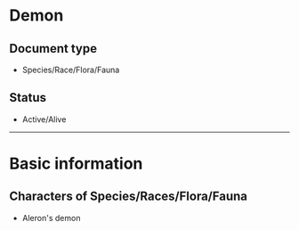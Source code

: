 # Demon

## Document type

 - Species/Race/Flora/Fauna

## Status

 - Active/Alive

---

# Basic information

## Characters of Species/Races/Flora/Fauna

 - Aleron's demon
